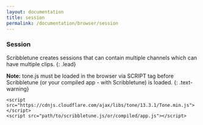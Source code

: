 ```yaml
---
layout: documentation
title: session
permalink: /documentation/browser/session
---
```


### Session
Scribbletune creates sessions that can contain multiple channels which can have multiple clips.
{: .lead}

**Note:** tone.js must be loaded in the browser via SCRIPT tag before Scribbletune (or your compiled app - with Scribbletune) is loaded.
{: .text-warning}

```
<script src="https://cdnjs.cloudflare.com/ajax/libs/tone/13.3.1/Tone.min.js"></script>
<script src="path/to/scribbletune.js/or/compiled/app.js"></script>
```